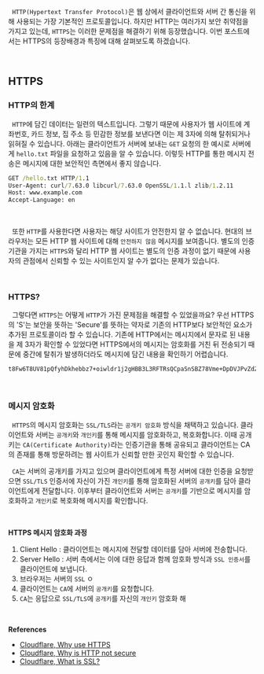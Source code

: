 
&nbsp;&nbsp;`HTTP(Hypertext Transfer Protocol)`은 웹 상에서 클라이언트와 서버 간 통신을 위해 사용되는 가장 기본적인 프로토콜입니다. 하지만 HTTP는 여러가지 보안 취약점을 가지고 있는데, `HTTPS`는 이러한 문제점을 해결하기 위해 등장했습니다. 이번 포스트에서는 HTTPS의 등장배경과 특징에 대해 살펴보도록 하겠습니다.

<br>

## HTTPS

### HTTP의 한계

&nbsp;&nbsp;`HTTP`에 담긴 데이터는 일련의 텍스트입니다. 그렇기 때문에 사용자가 웹 사이트에 계좌번호, 카드 정보, 집 주소 등 민감한 정보를 보낸다면 이는 제 3자에 의해 탈취되거나 읽혀질 수 있습니다. 아래는 클라이언트가 서버에 보내는 `GET` 요청의 한 예시로 서버에게 `hello.txt` 파일을 요청하고 있음을 알 수 있습니다. 이렇듯 HTTP를 통한 메시지 전송은 메시지에 대한 보안적인 측면에서 좋지 않습니다.

```cmd
GET /hello.txt HTTP/1.1
User-Agent: curl/7.63.0 libcurl/7.63.0 OpenSSL/1.1.l zlib/1.2.11
Host: www.example.com
Accept-Language: en
```

<br>

&nbsp;&nbsp;또한 `HTTP`를 사용한다면 사용자는 해당 사이트가 안전한지 알 수 없습니다. 현대의 브라우저는 모든 HTTP 웹 사이트에 대해 `안전하지 않음` 메시지를 보여줍니다. 별도의 인증기관을 가지는 `HTTPS`와 달리 HTTP 웹 사이트는 별도의 인증 과정이 없기 때문에 사용자의 관점에서 신뢰할 수 있는 사이트인지 알 수가 없다는 문제가 있습니다.

<br>

### HTTPS?

&nbsp;&nbsp;그렇다면 `HTTPS`는 어떻게 `HTTP`가 가진 문제점을 해결할 수 있었을까요? 우선 HTTPS의 'S'는 보안을 뜻하는 'Secure'를 뜻하는 약자로 기존의 HTTP보다 보안적인 요소가 추가된 프로토콜이라 할 수 있습니다. 기존에 HTTP에서는 메시지에서 문자로 된 내용을 제 3자가 확인할 수 있었다면 HTTPS에서의 메시지는 암호화를 거친 뒤 전송되기 때문에 중간에 탈취가 발생하더라도 메시지에 담긴 내용을 확인하기 어렵습니다.

```cmd
t8Fw6T8UV81pQfyhDkhebbz7+oiwldr1j2gHBB3L3RFTRsQCpaSnSBZ78Vme+DpDVJPvZdZUZHpzbbcqmSW1+3xXGsERHg9YDmpYk0VVDiRvw1H5miNieJeJ/FNUjgH0BmVRWII6+T4MnDwmCMZUI/orxP3HGwYCSIvyzS3MpmmSe4iaWKCOHQ==
```

<br>

### 메시지 암호화

&nbsp;&nbsp;`HTTPS`의 메시지 암호화는 `SSL/TLS`라는 `공개키 암호화` 방식을 채택하고 있습니다. 클라이언트와 서버는 `공개키`와 `개인키`를 통해 메시지를 암호화하고, 복호화합니다. 이때 공개키는 `CA(Certificate Authority)`라는 인증기관을 통해 공유되고 클라이언트는 CA의 존재를 통해 방문하려는 웹 사이트가 신뢰할 만한 곳인지 확인할 수 있습니다.

&nbsp;&nbsp;`CA`는 서버의 공개키를 가지고 있으며 클라이언트에게 특정 서버에 대한 인증을 요청받으면 `SSL/TLS` 인증서에 자신이 가진 `개인키`를 통해 암호화된 서버의 `공개키`를 담아 클라이언트에게 전달합니다. 이후부터 클라이언트와 서버는 `공개키`를 기반으로 메시지를 암호화하고 `개인키`로 복호화해 메시지를 확인합니다.

<br>

**HTTPS 메시지 암호화 과정**

1. Client Hello : 클라이언트는 메시지에 전달할 데이터를 담아 서버에 전송합니다.
2. Server Hello : 서버 측에서는 이에 대한 응답과 함께 암호화 방식과 `SSL 인증서`를 클라이언트에 보냅니다.
3. 브라우저는 서버의 `SSL` ㅇ
4. 클라이언트는 `CA`에 서버의 `공개키`를 요청합니다.
5. `CA`는 응답으로 `SSL/TLS`에 `공개키`를 자신의 `개인키` 암호화 해 


<br>

**References**
- [Cloudflare, Why use HTTPS](https://www.cloudflare.com/ko-kr/learning/ssl/why-use-https/)
- [Cloudflare, Why is HTTP not secure](https://www.cloudflare.com/ko-kr/learning/ssl/why-is-http-not-secure/)
- [Cloudflare, What is SSL?](https://www.cloudflare.com/ko-kr/learning/ssl/what-is-ssl/)